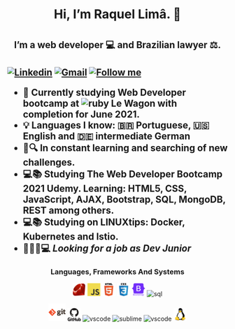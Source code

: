 <h1 align="center">Hi, I’m Raquel Limâ. 👋<h1> 
<h2 align="center">I’m a web developer 💻 and Brazilian lawyer ⚖. <h2>

[![Linkedin](https://img.shields.io/badge/-LinkedIn-blue?style=flat&logo=Linkedin&logoColor=white)](https://www.linkedin.com/in/raquellima7/)  [![Gmail](https://img.shields.io/badge/-Gmail-c14438?style=flat&logo=Gmail&logoColor=white)](mailto:raquellimadev@gmail.com) [<img src="https://img.shields.io/github/followers/RaquelLima7?label=follow&style=social" height="22" title="Follow me" />](https://github.com/RaquelLima7) 


- 📖 Currently studying Web Developer bootcamp at <img src="https://dwj199mwkel52.cloudfront.net/assets/lewagon-logo-square-b6124eb974be375884558e4464efce48a9b5664f18422768156364363ecdd1fc.png" alt="ruby" width="25" height="25"/> </a>  Le Wagon with completion for June 2021.
- 💡 Languages ​​I know: 🇧🇷 Portuguese, 🇺🇸 English and 🇩🇪 intermediate German
- 🔭🔍 In constant learning and searching of new challenges.
- 💻📚 Studying The Web Developer Bootcamp 2021
Udemy. Learning: HTML5, CSS, JavaScript, AJAX, Bootstrap, SQL, MongoDB, REST among others.
- 💻📚 Studying on LINUXtips: Docker, Kubernetes and Istio.
- 🕵‍♂💼💻 *Looking for a job as Dev Junior*



<h3 align="center">  
Languages, Frameworks And Systems</h3>

<p align="center">
<img src="https://raw.githubusercontent.com/devicons/devicon/master/icons/ruby/ruby-original.svg" alt="ruby" width="30" height="30"/> </a> 
<img src="https://raw.githubusercontent.com/devicons/devicon/master/icons/javascript/javascript-original.svg" alt="javascript" width="30" height="30"/> </a> 
<img src="https://raw.githubusercontent.com/devicons/devicon/master/icons/html5/html5-original-wordmark.svg" alt="html5" width="30" height="30"/> </a> 
<img src="https://raw.githubusercontent.com/devicons/devicon/master/icons/css3/css3-original-wordmark.svg" alt="css3" width="30" height="30"/> </a> 
<img src="https://raw.githubusercontent.com/devicons/devicon/master/icons/bootstrap/bootstrap-plain-wordmark.svg" alt="bootstrap" width="30" height="30"/> </a>
<img src="https://image.flaticon.com/icons/png/512/29/29165.png" alt="sql" width="30" height="30"/> </a>
</p>
<p align="center"> 
<img src="https://raw.githubusercontent.com/devicons/devicon/master/icons/git/git-original-wordmark.svg" alt="git" width="40" height="40"/> </a>
<img src="https://raw.githubusercontent.com/devicons/devicon/master/icons/github/github-original-wordmark.svg" alt="github" width="30" height="30"/> </a>
<img src="https://upload.wikimedia.org/wikipedia/commons/9/9a/Visual_Studio_Code_1.35_icon.svg" alt="vscode" width="30" height="30"/> </a>
<img src="https://cdn.worldvectorlogo.com/logos/sublime-text.svg" alt="sublime" width="30" height="30"/> </a>
<img src="https://upload.wikimedia.org/wikipedia/commons/9/9a/Visual_Studio_Code_1.35_icon.svg" alt="vscode" width="30" height="30"/> </a>
<img src="https://raw.githubusercontent.com/devicons/devicon/master/icons/linux/linux-original.svg" alt="linux" width="30" height="30"/> </a>
<p>

